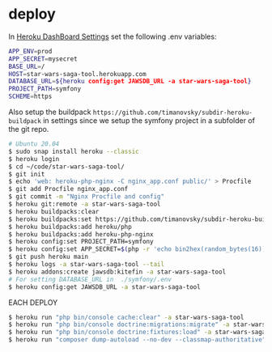 # deploy

In [Heroku DashBoard Settings](https://dashboard.heroku.com/apps/star-wars-saga-tool/settings) set the following .env
variables:

```bash
APP_ENV=prod
APP_SECRET=mysecret
BASE_URL=/
HOST=star-wars-saga-tool.herokuapp.com
DATABASE_URL=${heroku config:get JAWSDB_URL -a star-wars-saga-tool}
PROJECT_PATH=symfony
SCHEME=https
```
Also setup the buildpack `https://github.com/timanovsky/subdir-heroku-buildpack` in settings since we setup the symfony
project in a subfolder of the git repo. 

```bash
# Ubuntu 20.04
$ sudo snap install heroku --classic
$ heroku login
$ cd ~/code/star-wars-saga-tool/
$ git init
$ echo 'web: heroku-php-nginx -C nginx_app.conf public/' > Procfile
$ git add Procfile nginx_app.conf
$ git commit -m "Nginx Procfile and config"
$ heroku git:remote -a star-wars-saga-tool
$ heroku buildpacks:clear
$ heroku buildpacks:set https://github.com/timanovsky/subdir-heroku-buildpack
$ heroku buildpacks:add heroku/php
$ heroku buildpacks:add heroku-php-nginx
$ heroku config:set PROJECT_PATH=symfony
$ heroku config:set APP_SECRET=$(php -r 'echo bin2hex(random_bytes(16));') -a star-wars-saga-tool
$ git push heroku main 
$ heroku logs -a star-wars-saga-tool --tail
$ heroku addons:create jawsdb:kitefin -a star-wars-saga-tool
# For setting DATABASE_URL in  ./symfony/.env
$ heroku config:get JAWSDB_URL -a star-wars-saga-tool
```

EACH DEPLOY

```bash
$ heroku run "php bin/console cache:clear" -a star-wars-saga-tool
$ heroku run "php bin/console doctrine:migrations:migrate" -a star-wars-saga-tool
$ heroku run "php bin/console doctrine:fixtures:load" -a star-wars-saga-tool
$ heroku run "composer dump-autoload --no-dev --classmap-authoritative" -a star-wars-saga-tool
```
